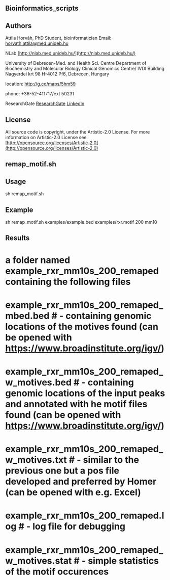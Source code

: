 ## Bioinformatics_scripts ##


## Authors ##

Attila Horváh, PhD Student, bioinformatician
Email: horvath.attila@med.unideb.hu

NLab [http://nlab.med.unideb.hu/](http://nlab.med.unideb.hu/)

University of Debrecen-Med. and Health Sci. Centre
Department of Biochemistry and Molecular Biology
Clinical Genomics Centre/ IVDI Building
Nagyerdei krt 98
H-4012 Pf6, Debrecen, Hungary

location: http://g.co/maps/5hm59

phone: +36-52-411717/ext 50231

ResearchGate
[ResearchGate](https://www.researchgate.net/profile/Attila_Horvath9)
[LinkedIn](https://www.linkedin.com/hp/?dnr=oVL_xVLIOvvZ7IVooNyotA0wOPufXI8UAya1)

## License ##

All source code is copyright, under the Artistic-2.0 License.
For more information on Artistic-2.0 License see [http://opensource.org/licenses/Artistic-2.0](http://opensource.org/licenses/Artistic-2.0)

## remap_motif.sh ##

## Usage ##

sh remap_motif.sh <PEAK> <MOTIF> <SIZE> <GENOME>

## Example ##

sh remap_motif.sh examples/example.bed examples/rxr.motif 200 mm10

## Results ##

# a folder named example_rxr_mm10s_200_remaped containing the following files
# example_rxr_mm10s_200_remaped_mbed.bed # - containing genomic locations of the motives found (can be opened with https://www.broadinstitute.org/igv/)
# example_rxr_mm10s_200_remaped_w_motives.bed # - containing genomic locations of the input peaks and annotated with he motif files found (can be opened with https://www.broadinstitute.org/igv/)
# example_rxr_mm10s_200_remaped_w_motives.txt # - similar to the previous one but a pos file developed and preferred by Homer (can be opened with e.g. Excel) 
# example_rxr_mm10s_200_remaped.log # - log file for debugging
# example_rxr_mm10s_200_remaped_w_motives.stat # - simple statistics of the motif occurences

